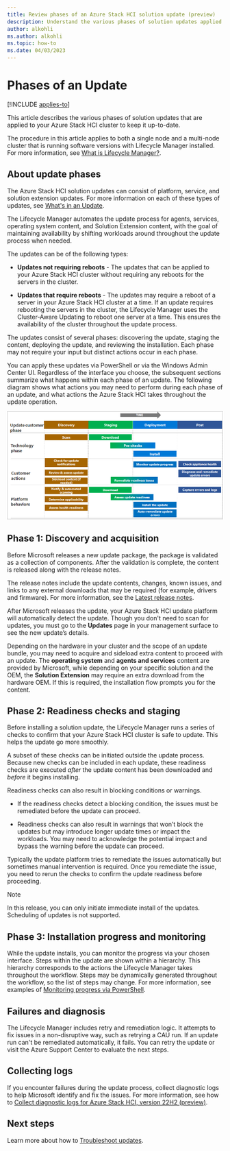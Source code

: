 ```yaml
---
title: Review phases of an Azure Stack HCI solution update (preview)
description: Understand the various phases of solution updates applied to Azure Stack HCI (preview).
author: alkohli
ms.author: alkohli
ms.topic: how-to
ms.date: 04/03/2023
---
```


# Phases of an Update

[!INCLUDE [applies-to](../../includes/hci-applies-to-supplemental-package.md)]

This article describes the various phases of solution updates that are applied to your Azure Stack HCI cluster to keep it up-to-date.

The procedure in this article applies to both a single node and a multi-node cluster that is running software versions with Lifecycle Manager installed. For more information, see [What is Lifecycle Manager?](../index.yml).

## About update phases

The Azure Stack HCI solution updates can consist of platform, service, and solution extension updates. For more information on each of these types of updates, see [What's in an Update](../index.yml).

The Lifecycle Manager automates the update process for agents, services, operating system content, and Solution Extension content, with the goal of maintaining availability by shifting workloads around throughout the update process when needed.

The updates can be of the following types:

- **Updates not requiring reboots** - The updates that can be applied to your Azure Stack HCI cluster without requiring any reboots for the servers in the cluster.

- **Updates that require reboots** - The updates may require a reboot of a server in your Azure Stack HCI cluster at a time. If an update requires rebooting the servers in the cluster, the Lifecycle Manager uses the Cluster-Aware Updating to reboot one server at a time. This ensures the availability of the cluster throughout the update process.

The updates consist of several phases: discovering the update, staging the content, deploying the update, and reviewing the installation. Each phase may not require your input but distinct actions occur in each phase.

You can apply these updates via PowerShell or via the Windows Admin Center UI. Regardless of the interface you choose, the subsequent sections summarize what happens within each phase of an update. The following diagram shows what actions you may need to perform during each phase of an update, and what actions the Azure Stack HCI takes throughout the update operation.

![A screenshot indicating the various phases of an update with actions you need to perform in each phase](../media/updates/updates-phases-actions.png)

## Phase 1: Discovery and acquisition

Before Microsoft releases a new update package, the package is validated as a collection of components. After the validation is complete, the content is released along with the release notes.

The release notes include the update contents, changes, known issues, and links to any external downloads that may be required (for example, drivers and firmware). For more information, see the [Latest release notes](../index.yml).

After Microsoft releases the update, your Azure Stack HCI update platform will automatically detect the update. Though you don't need to scan for updates, you must go to the **Updates** page in your management surface to see the new update’s details.

Depending on the hardware in your cluster and the scope of an update bundle, you may need to acquire and sideload extra content to proceed with an update. The **operating system** and **agents and services** content are provided by Microsoft, while depending on your specific solution and the OEM, the **Solution Extension** may require an extra download from the hardware OEM. If this is required, the installation flow prompts you for the content.

## Phase 2: Readiness checks and staging

Before installing a solution update, the Lifecycle Manager runs a series of checks to confirm that your Azure Stack HCI cluster is safe to update. This helps the update go more smoothly.

<!--Prechecks-->

A subset of these checks can be initiated outside the update process. Because new checks can be included in each update, these readiness checks are executed *after* the update content has been downloaded and *before* it begins installing.

Readiness checks can also result in blocking conditions or warnings.

- If the readiness checks detect a blocking condition, the issues must be remediated before the update can proceed.

- Readiness checks can also result in warnings that won’t block the updates but may introduce longer update times or impact the workloads. You may need to acknowledge the potential impact and bypass the warning before the update can proceed.

Typically the update platform tries to remediate the issues automatically but sometimes manual intervention is required. Once you remediate the issue, you need to rerun the checks to confirm the update readiness before proceeding.

> [!NOTE]
> In this release, you can only initiate immediate install of the updates. Scheduling of updates is not supported.

## Phase 3: Installation progress and monitoring

While the update installs, you can monitor the progress via your chosen interface. Steps within the update are shown within a hierarchy. This hierarchy corresponds to the actions the Lifecycle Manager takes throughout the workflow. Steps may be dynamically generated throughout the workflow, so the list of steps may change. For more information, see examples of [Monitoring progress via PowerShell](../update/update-via-powershell.md).

## Failures and diagnosis

The Lifecycle Manager includes retry and remediation logic. It attempts to fix issues in a non-disruptive way, such as retrying a CAU run. If an update run can't be remediated automatically, it fails. You can retry the update or visit the Azure Support Center to evaluate the next steps.

<!--## Common failure cases

THOMAS TO PROVIDE - list common failures we encounter in previews-->

## Collecting logs

If you encounter failures during the update process, collect diagnostic logs to help Microsoft identify and fix the issues. For more information, see how to [Collect diagnostic logs for Azure Stack HCI, version 22H2 (preview)](../manage/collect-logs.md).

## Next steps

Learn more about how to [Troubleshoot updates](../index.yml).
